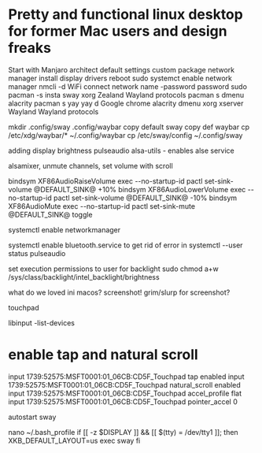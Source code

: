 # Pretty and functional linux desktop for former Mac users and design freaks

Start with
Manjaro architect
default settings
custom package network manager
install display drivers 
reboot
sudo systemct enable network manager
nmcli -d WiFi connect network name -password password
sudo pacman -s insta sway xorg Zealand Wayland protocols
pacman s dmenu alacrity 
pacman s yay
yay d Google chrome
alacrity
dmenu
xorg xserver Wayland
Wayland protocols

mkdir .config/sway .config/waybar
copy default sway
copy def waybar cp /etc/xdg/waybar/* ~/.config/waybar
cp /etc/sway/config ~/.config/sway

adding display brightness
pulseaudio
alsa-utils - enables alse service

alsamixer, unmute channels, set volume with scroll

bindsym XF86AudioRaiseVolume exec --no-startup-id pactl set-sink-volume @DEFAULT_SINK@ +10%
bindsym XF86AudioLowerVolume exec --no-startup-id pactl set-sink-volume @DEFAULT_SINK@ -10%
bindsym XF86AudioMute exec --no-startup-id pactl set-sink-mute @DEFAULT_SINK@ toggle

systemctl enable networkmanager

systemctl enable bluetooth.service to get rid of error in systemctl --user status pulseaudio

set execution permissions to user for backlight
sudo chmod a+w /sys/class/backlight/intel_backlight/brightness  

what do we loved ini macos? screenshot!
grim/slurp for screenshot?

touchpad

libinput -list-devices

# enable tap and natural scroll
input 1739:52575:MSFT0001:01_06CB:CD5F_Touchpad tap enabled
input 1739:52575:MSFT0001:01_06CB:CD5F_Touchpad natural_scroll enabled
input 1739:52575:MSFT0001:01_06CB:CD5F_Touchpad accel_profile flat
input 1739:52575:MSFT0001:01_06CB:CD5F_Touchpad pointer_accel 0

autostart sway

nano ~/.bash_profile
if [[ -z $DISPLAY ]] && [[ $(tty) = /dev/tty1 ]]; then
  XKB_DEFAULT_LAYOUT=us exec sway
fi



